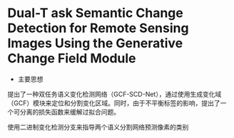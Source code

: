 # Dual-T ask Semantic Change Detection for Remote Sensing Images Using the Generative Change Field Module

- 主要思想 

提出了一种双任务语义变化检测网络（GCF-SCD-Net），通过使用生成变化域（GCF）模块来定位和分割变化区域。同时，由于不平衡标签的影响，提出了一个可分离的损失函数来缓解过拟合问题。

使用二进制变化检测分支来指导两个语义分割网络预测像素的类别
